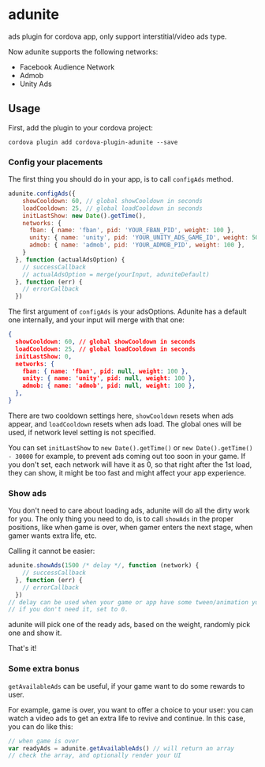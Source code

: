 # adunite
ads plugin for cordova app, only support interstitial/video ads type.

Now adunite supports the following networks:

* Facebook Audience Network
* Admob
* Unity Ads

## Usage

First, add the plugin to your cordova project:

```
cordova plugin add cordova-plugin-adunite --save
```

### Config your placements

The first thing you should do in your app, is to call `configAds` method.

```js
adunite.configAds({
    showCooldown: 60, // global showCooldown in seconds
    loadCooldown: 25, // global loadCooldown in seconds
    initLastShow: new Date().getTime(),
    networks: {
      fban: { name: 'fban', pid: 'YOUR_FBAN_PID', weight: 100 },
      unity: { name: 'unity', pid: 'YOUR_UNITY_ADS_GAME_ID', weight: 50, showCooldown: 50 },
      admob: { name: 'admob', pid: 'YOUR_ADMOB_PID', weight: 100 },
    }
  }, function (actualAdsOption) {
    // successCallback
    // actualAdsOption = merge(yourInput, aduniteDefault)
  }, function (err) {
    // errorCallback
  })
```

The first argument of `configAds` is your adsOptions. Adunite has a default one internally, and your input will merge with that one:

```json
{
  showCooldown: 60, // global showCooldown in seconds
  loadCooldown: 25, // global loadCooldown in seconds
  initLastShow: 0,
  networks: {
    fban: { name: 'fban', pid: null, weight: 100 },
    unity: { name: 'unity', pid: null, weight: 100 },
    admob: { name: 'admob', pid: null, weight: 100 },
  },
}
```

There are two cooldown settings here, `showCooldown` resets when ads appear, and `loadCooldown` resets when ads load. The global ones will be used, if network level setting is not specified.

You can set `initLastShow` to `new Date().getTime()` or `new Date().getTime() - 30000` for example, to prevent ads coming out too soon in your game. If you don't set, each network will have it as 0, so that right after the 1st load, they can show, it might be too fast and might affect your app experience.

### Show ads

You don't need to care about loading ads, adunite will do all the dirty work for you. The only thing you need to do, is to call `showAds` in the proper positions, like when game is over, when gamer enters the next stage, when gamer wants extra life, etc.

Calling it cannot be easier:

```js
adunite.showAds(1500 /* delay */, function (network) {
    // successCallback
  }, function (err) {
    // errorCallback
  })
// delay can be used when your game or app have some tween/animation you want to show user first.
// if you don't need it, set to 0.
```

adunite will pick one of the ready ads, based on the weight, randomly pick one and show it.

That's it!

### Some extra bonus

`getAvailableAds` can be useful, if your game want to do some rewards to user.

For example, game is over, you want to offer a choice to your user: you can watch a video ads to get an extra life to revive and continue. In this case, you can do like this:

```js
// when game is over
var readyAds = adunite.getAvailableAds() // will return an array
// check the array, and optionally render your UI
```
